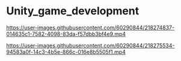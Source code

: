 # Unity_game_development

https://user-images.githubusercontent.com/60290844/218274837-014635c1-7582-4098-83da-f57dbb3bf4e9.mp4

https://user-images.githubusercontent.com/60290844/218275534-94583a0f-14c3-4b5e-866c-016e8b5505f1.mp4



